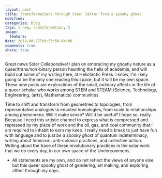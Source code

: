 ```yaml
---
layout: post
title: Transformations through time: letter from a spooky ghost 
modified:
categories: blog
tags: [ new, transformation, ]
image:
  feature:
date: 2019-08-27T09:53:50-04:00
comments: true
share: true
---
```


Great news Solar Collaborative! I plan on embracing my ghostly nature as a queer/trans/non-binary person haunting the halls of academia, and will build out some of my writing here, at Heliotactic Press. I know, I’m likely going to be the only one reading this space, but it will be my own space. These new posts are explorations of the small, ordinary affects in the life of a queer scholar who works among STEM and STEAM (Science, Technology, Engineering, (arts), Mathematics) communities.

Time to shift and transform from geometries to topologies, from representative analogies to enacted homologies, from scale to relationships among phenomena. Will it make sense? Will it be useful? I hope so, really. Because I need this artistic channel to express what is compressed and repressed by my place of work and the oil, gas, and coal community that I am required to inhabit to earn my keep. I really need a break to just have fun with language and to just *be a spooky ghost* of quantum indeterminacy, writing about feminism, anti-colonial practices, and collective action. Writing about the trace of these revolutionary practices in the solar work that we do every day, in our own space of the Undercommons.

- All statements are my own, and do not reflect the views of anyone else but this queer spooky ghost of gendering, art making, and exploring affect through my days.